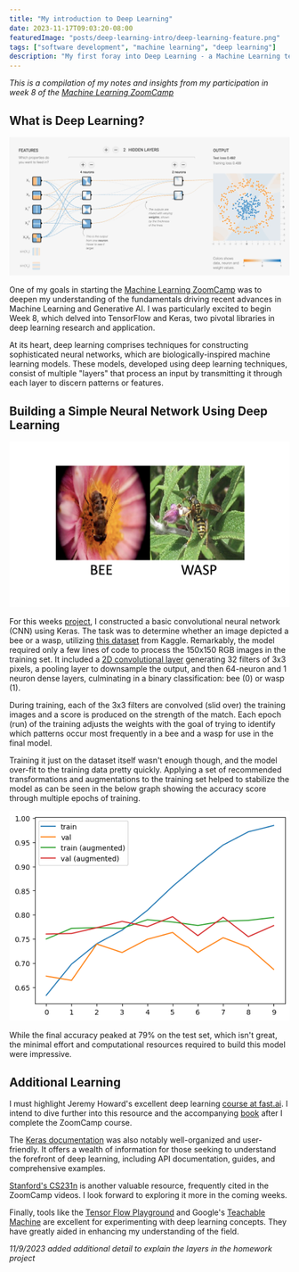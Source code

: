 ```yaml
---
title: "My introduction to Deep Learning"
date: 2023-11-17T09:03:20-08:00
featuredImage: "posts/deep-learning-intro/deep-learning-feature.png"
tags: ["software development", "machine learning", "deep learning"]
description: "My first foray into Deep Learning - a Machine Learning technique used to build AI models like ChatGPT"
---
```


_This is a compilation of my notes and insights from my participation in week 8 of the [Machine Learning ZoomCamp](https://mlzoomcamp.com/)_

## What is Deep Learning?

![Deep Learning Visualization](./Deep-learning-visualization-4.gif)

One of my goals in starting the [Machine Learning ZoomCamp](https://mlzoomcamp.com/) was to deepen my understanding of the fundamentals driving recent advances in Machine Learning and Generative AI. I was particularly excited to begin Week 8, which delved into TensorFlow and Keras, two pivotal libraries in deep learning research and application.

At its heart, deep learning comprises techniques for constructing sophisticated neural networks, which are biologically-inspired machine learning models. These models, developed using deep learning techniques, consist of multiple "layers" that process an input by transmitting it through each layer to discern patterns or features.

## Building a Simple Neural Network Using Deep Learning

![Bee or Wasp?](./bee-wasp.png)

For this weeks [project](https://github.com/Tadwork/MLZoomCampSolutions/blob/main/week8/homework.ipynb), I constructed a basic convolutional neural network (CNN) using Keras. The task was to determine whether an image depicted a bee or a wasp, utilizing [this dataset](https://www.kaggle.com/datasets/jerzydziewierz/bee-vs-wasp) from Kaggle. Remarkably, the model required only a few lines of code to process the 150x150 RGB images in the training set. It included a [2D convolutional layer](https://keras.io/api/layers/convolution_layers/convolution2d/) generating 32 filters of 3x3 pixels, a pooling layer to downsample the output, and then 64-neuron and 1 neuron dense layers, culminating in a binary classification: bee (0) or wasp (1).

During training, each of the 3x3 filters are convolved (slid over) the training images and a score is produced on the strength of the match. Each epoch (run) of the training adjusts the weights with the goal of trying to identify which patterns occur most frequently in a bee and a wasp for use in the final model.

Training it just on the dataset itself wasn't enough though, and the model over-fit to the training data pretty quickly. Applying a set of recommended transformations and augmentations to the training set helped to stabilize the model as can be seen in the below graph showing the accuracy score through multiple epochs of training.

![Comparing accuracy before and after augmentation](./after-data-augmentation.png)

While the final accuracy peaked at 79% on the test set, which isn't great, the minimal effort and computational resources required to build this model were impressive.

## Additional Learning

I must highlight Jeremy Howard's excellent deep learning [course at fast.ai](https://course.fast.ai/). I intend to dive further into this resource and the accompanying [book](https://course.fast.ai/Resources/book.html) after I complete the ZoomCamp course.

The [Keras documentation](https://keras.io/) was also notably well-organized and user-friendly. It offers a wealth of information for those seeking to understand the forefront of deep learning, including API documentation, guides, and comprehensive examples.

[Stanford's CS231n](https://cs231n.github.io/) is another valuable resource, frequently cited in the ZoomCamp videos. I look forward to exploring it more in the coming weeks.

Finally, tools like the [Tensor Flow Playground](https://playground.tensorflow.org/) and Google's [Teachable Machine](https://teachablemachine.withgoogle.com/) are excellent for experimenting with deep learning concepts. They have greatly aided in enhancing my understanding of the field.

_11/9/2023 added additional detail to explain the layers in the homework project_